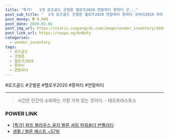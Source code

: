 ```yaml
--- 
title: "특가!   1개 로즈골드 굿벌룬 헬로우2020 연말파티 쫑파티 굿..." 
post_sub_title: "  1개 로즈골드 굿벌룬 헬로우2020 연말파티 쫑파티 굿바이2019 하트" 
post_money: ₩ 9,900 
post_date: 2020.02.01 
post_img_url: https://static.coupangcdn.com/image/vendor_inventory/d1bd/df230b0bac1e9774e86c869b4a2b991772079dd952f0ff535f8944875520.jpg 
post_link_url: https://coupa.ng/bnNvFy 
categories: 
  - vendor_inventory 
tags: 
  - 로즈골드 
  - 굿벌룬 
  - 헬로우2020 
  - 쫑파티 
  - 연말파티 
--- 
```

  #로즈골드 #굿벌룬 #헬로우2020 #쫑파티 #연말파티 
<hr> 

> 시간은 인간이 소비하는 가장 가치 있는 것이다. - 테오프라스토스 


### POWER LINK

* <a href="https://blog.naver.com/sakai111/221790822224" target="_blank">[특가] 퍼프 블라우스 골지 벌룬 셔링 파워숄더 반폴라티</a>
* <a href="https://blog.naver.com/santokki14/221792102219" target="_blank">생활 / 벌룬 베스트 ~57위</a>
